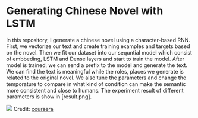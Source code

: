 # Generating Chinese Novel with LSTM
In this repository, I generate a chinese novel using a character-based RNN. First, we vectorize our text and create training examples and targets based on the novel. Then we fit our dataset into our sequntial model which consist of embbeding, LSTM and Dense layers and start to train the model. After model is trained, we can send a prefix to the model and generate the text. We can find the text is meaningful while the roles, places we generate is related to the original novel. We also tune the parameters and change the temporature to compare in what kind of condition can make the semantic more consistent and close to humans. The experiment result of different parameters is show in [result.png].


![](img/cover.jpg)
Credit: [coursera](https://www.coursera.org/learn/deep-learning-business) 
